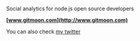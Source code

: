 Social analytics for node.js open source developers
 
**[www.gitmoon.com](http://www.gitmoon.com)**

You can also check [my twitter](https://twitter.com/YaronNaveh)